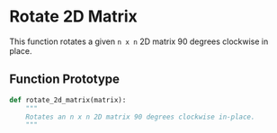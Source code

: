 # Rotate 2D Matrix

This function rotates a given `n x n` 2D matrix 90 degrees clockwise in place.

## Function Prototype

```python
def rotate_2d_matrix(matrix):
    """
    Rotates an n x n 2D matrix 90 degrees clockwise in-place.
    """

